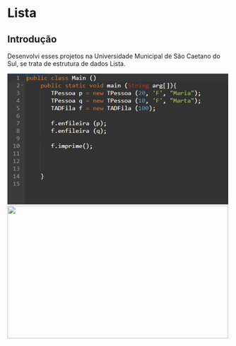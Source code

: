 # Lista
## Introdução 
Desenvolvi esses projetos na Universidade Municipal de São Caetano do Sul, se trata de estrutura de dados Lista.

  <img width="500px" src="https://github.com/GabrielBielawski1/Exercicio_Java/blob/main/Fila/Projeto_1/Captura%20de%20tela%202022-05-16%20205811.png?raw=true"/> 
  <img width="500px" height="300px" src="https://github.com/GabrielBielawski1/Exercicio_Java/blob/main/Fila/Projeto_2/Captura%20de%20tela%202022-05-16%20205824.png?raw=true/>">
